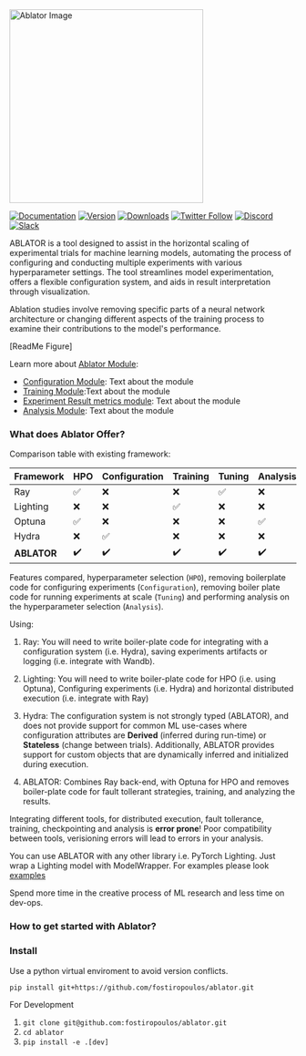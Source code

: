<img width="340" alt="Ablator Image" src="https://github.com/apneetha/ablator/assets/111663232/f6b7d5b6-6c52-403d-b7bc-2e6156e64b2b"> 

[![Documentation](https://img.shields.io/badge/docs-Ablator_website-blue)](https://dashboard.ablator.online/landing)
[![Version](https://img.shields.io/badge/version-1.0.1-blue)](https://github.com/fostiropoulos/ablator)
[![Downloads](https://img.shields.io/github/downloads/user/repo/total)](LINK_TO_RELEASES)
[![Twitter Follow](https://img.shields.io/twitter/follow/username?label=Follow&style=social)](https://twitter.com/ABLATOR_ORG)
[![Discord](https://img.shields.io/discord/YOUR_SERVER_ID?label=Discord&logo=discord&color=7289DA)](https://discord.com/invite/9dqThvGnUW)
[![Slack](https://img.shields.io/badge/Slack-Join%20Us-blue?logo=slack)](https://ablator.slack.com/join/shared_invite/zt-23ak9ispz-HObgZSEZhyNcTTSGM_EERw#/shared-invite/email)


ABLATOR is a tool designed to assist in the horizontal scaling of experimental trials for machine learning models, automating the process of configuring and conducting multiple experiments with various hyperparameter settings. The tool streamlines model experimentation, offers a flexible configuration system, and aids in result interpretation through visualization.


Ablation studies involve removing specific parts of a neural network architecture or changing different aspects of the training process to examine their contributions to the model's performance.

[ReadMe Figure]

Learn more about [Ablator Module]():

- [Configuration Module](https://docs.ablator.online/notebooks/configuration-basics#Configuration-categories): Text about the module
- [Training Module]():Text about the module
- [Experiment Result metrics module](): Text about the module
- [Analysis Module](https://docs.ablator.online/notebooks/interpreting-results): Text about the module


### What does Ablator Offer?

Comparison table with existing framework:

| Framework      | HPO            | Configuration  | Training       | Tuning         | Analysis       |
|----------------|----------------|----------------|----------------|----------------|----------------|
| Ray            | :white_check_mark:     | :x:         | :x:         | :white_check_mark:     | :x:         |
| Lighting       | :x:         | :x:         | :white_check_mark:     | :x:         | :x:         |
| Optuna         | :white_check_mark:     | :x:         | :x:         | :x:         | :white_check_mark:     |
| Hydra          | :x:         | :white_check_mark:     | :x:         | :x:         | :x:         |
| **ABLATOR** | :heavy_check_mark: | :heavy_check_mark: | :heavy_check_mark: | :heavy_check_mark: | :heavy_check_mark: |

Features compared, hyperparameter selection (`HPO`), removing boilerplate code for configuring experiments (`Configuration`), removing boiler plate code for running experiments at scale (`Tuning`) and performing analysis on the hyperparameter selection (`Analysis`).

Using:
1. Ray: You will need to write boiler-plate code for integrating with a configuration system (i.e. Hydra), saving experiments artifacts or logging (i.e. integrate with Wandb).

2. Lighting: You will need to write boiler-plate code for HPO (i.e. using Optuna), Configuring experiments (i.e. Hydra) and horizontal distributed execution (i.e. integrate with Ray)

3. Hydra: The configuration system is not strongly typed (ABLATOR), and does not provide support for common ML use-cases where configuration attributes are **Derived** (inferred during run-time) or **Stateless** (change between trials). Additionally, ABLATOR provides support for custom objects that are dynamically inferred and initialized during execution.

4. ABLATOR: Combines Ray back-end, with Optuna for HPO and removes boiler-plate code for fault tollerant strategies, training, and analyzing the results.

Integrating different tools, for distributed execution, fault tollerance, training, checkpointing and analysis is **error prone**! Poor compatibility between tools, verisioning errors will lead to errors in your analysis.


You can use ABLATOR with any other library i.e. PyTorch Lighting. Just wrap a Lighting model with ModelWrapper. For examples please look [examples](examples)


Spend more time in the creative process of ML research and less time on dev-ops.

### How to get started with Ablator?

### Install

Use a python virtual enviroment to avoid version conflicts.

`pip install git+https://github.com/fostiropoulos/ablator.git`

For Development

1. `git clone git@github.com:fostiropoulos/ablator.git`
2. `cd ablator`
3. `pip install -e .[dev]`

